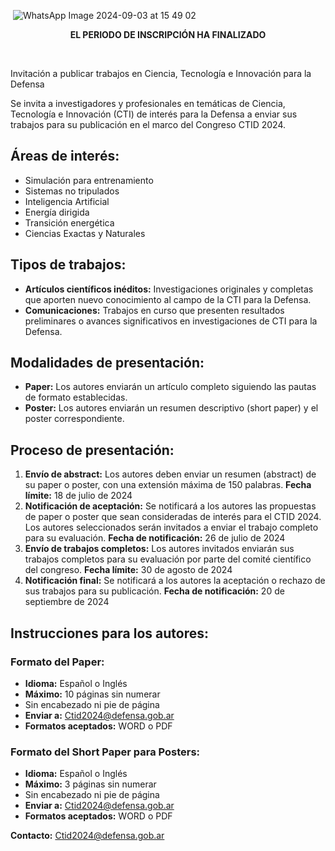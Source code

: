 
<img> ![WhatsApp Image 2024-09-03 at 15 49 02](https://github.com/user-attachments/assets/28e2c248-5ed0-413b-a76e-8f46b1179a8a) <img>
<br>
<p align="center"> <strong> EL PERIODO DE INSCRIPCIÓN HA FINALIZADO </strong> </p>
                   <br>
<p>Invitación a publicar trabajos en Ciencia, Tecnología e Innovación para la Defensa</p>
<p>Se invita a investigadores y profesionales en temáticas de Ciencia, Tecnología e Innovación (CTI) de interés para la Defensa a enviar sus trabajos para su publicación en el marco del Congreso CTID 2024.</p>
           
<h2>Áreas de interés:</h2>
<ul>
    <li>Simulación para entrenamiento</li>
    <li>Sistemas no tripulados</li>
    <li>Inteligencia Artificial</li>
    <li>Energía dirigida</li>
    <li>Transición energética</li>
    <li>Ciencias Exactas y Naturales</li>   
</ul>

<h2>Tipos de trabajos:</h2>
<ul>
    <li><b>Artículos científicos inéditos:</b> Investigaciones originales y completas que aporten nuevo conocimiento al campo de la CTI para la Defensa.</li>
    <li><b>Comunicaciones:</b> Trabajos en curso que presenten resultados preliminares o avances significativos en investigaciones de CTI para la Defensa.</li>
</ul>

<h2>Modalidades de presentación:</h2>
<ul>
    <li><b>Paper:</b> Los autores enviarán un artículo completo siguiendo las pautas de formato establecidas.</li>
    <li><b>Poster:</b> Los autores enviarán un resumen descriptivo (short paper) y el poster correspondiente.</li>
</ul>

<h2>Proceso de presentación:</h2>
<ol>
    <li><b>Envío de abstract:</b> Los autores deben enviar un resumen (abstract) de su paper o poster, con una extensión máxima de 150 palabras. <b>Fecha límite:</b> 18 de julio de 2024</li>
    <li><b>Notificación de aceptación:</b> Se notificará a los autores las propuestas de paper o poster que sean consideradas de interés para el CTID 2024. Los autores seleccionados serán invitados a enviar el trabajo completo para su evaluación. <b>Fecha de notificación:</b> 26 de julio de 2024</li>
    <li><b>Envío de trabajos completos:</b> Los autores invitados enviarán sus trabajos completos para su evaluación por parte del comité científico del congreso. <b>Fecha límite:</b> 30 de agosto de 2024</li>
    <li><b>Notificación final:</b> Se notificará a los autores la aceptación o rechazo de sus trabajos para su publicación. <b>Fecha de notificación:</b> 20 de septiembre de 2024</li>
</ol>

<h2>Instrucciones para los autores:</h2>

<h3>Formato del Paper:</h3>
<ul>
    <li><b>Idioma:</b> Español o Inglés</li>
    <li><b>Máximo:</b> 10 páginas sin numerar</li>
    <li>Sin encabezado ni pie de página</li>
    <li><b>Enviar a:</b> <a href="mailto:Ctid2024@defensa.gob.ar">Ctid2024@defensa.gob.ar</a></li>
    <li><b>Formatos aceptados:</b> WORD o PDF</li>
</ul>

<h3>Formato del Short Paper para Posters:</h3>
<ul>
    <li><b>Idioma:</b> Español o Inglés</li>
    <li><b>Máximo:</b> 3 páginas sin numerar</li>
    <li>Sin encabezado ni pie de página</li>
    <li><b>Enviar a:</b> <a href="mailto:Ctid2024@defensa.gob.ar">Ctid2024@defensa.gob.ar</a></li>
    <li><b>Formatos aceptados:</b> WORD o PDF</li>
</ul>

<p><b>Contacto:</b> <a href="mailto:Ctid2024@defensa.gob.ar">Ctid2024@defensa.gob.ar</a></p>


